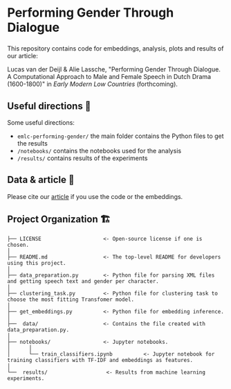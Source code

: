 # Performing Gender Through Dialogue

###

This repository contains code for embeddings, analysis, plots and results of our article: 

Lucas van der Deijl & Alie Lassche, "Performing Gender Through Dialogue. A Computational Approach to Male and Female Speech in Dutch Drama (1600-1800)" in _Early Modern Low Countries_ (forthcoming).

## Useful directions 📌

Some useful directions:
- `emlc-performing-gender/` the main folder contains the Python files to get the results
- `/notebooks/` contains the notebooks used for the analysis
- `/results/` contains results of the experiments


## Data & article 📝

Please cite our [article](link-coming-soon) if you use the code or the embeddings.



## Project Organization 🏗️

```
├── LICENSE                    <- Open-source license if one is chosen.
│
├── README.md                  <- The top-level README for developers using this project.
│
├── data_preparation.py        <- Python file for parsing XML files and getting speech text and gender per character.
│
├── clustering_task.py         <- Python file for clustering task to choose the most fitting Transfomer model.
│
├── get_embeddings.py          <- Python file for embedding inference.
│
├──  data/                     <- Contains the file created with data_preparation.py.
│
├── notebooks/                 <- Jupyter notebooks.
│      │
│      └── train_classifiers.ipynb          <- Jupyter notebook for training classifiers with TF-IDF and embeddings as features.
│
└──  results/                   <- Results from machine learning experiments.
```

